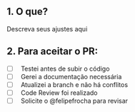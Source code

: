 ## 1. O que?

Descreva seus ajustes aqui

## 2. Para aceitar o PR:

- [ ] &nbsp; Testei antes de subir o código
- [ ] &nbsp; Gerei a documentação necessária
- [ ] &nbsp; Atualizei a branch e não há conflitos
- [ ] &nbsp; Code Review foi realizado
- [ ] &nbsp; Solicite o @felipefrocha para revisar
